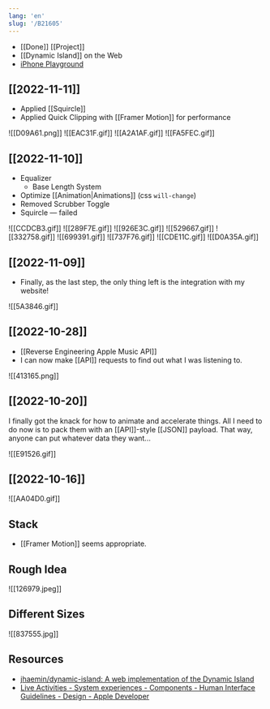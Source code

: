 ```yaml
---
lang: 'en'
slug: '/B21605'
---
```


- [[Done]] [[Project]]
- [[Dynamic Island]] on the Web
- [iPhone Playground](https://iphone.junho.io/)

## [[2022-11-11]]

- Applied [[Squircle]]
- Applied Quick Clipping with [[Framer Motion]] for performance

![[D09A61.png]]
![[EAC31F.gif]]
![[A2A1AF.gif]]
![[FA5FEC.gif]]

## [[2022-11-10]]

- Equalizer
  - Base Length System
- Optimize [[Animation|Animations]] (css `will-change`)
- Removed Scrubber Toggle
- Squircle — failed

![[CCDCB3.gif]]
![[289F7E.gif]]
![[926E3C.gif]]
![[529667.gif]]
![[332758.gif]]
![[699391.gif]]
![[737F76.gif]]
![[CDE11C.gif]]
![[D0A35A.gif]]

## [[2022-11-09]]

- Finally, as the last step, the only thing left is the integration with my website!

![[5A3846.gif]]

## [[2022-10-28]]

- [[Reverse Engineering Apple Music API]]
- I can now make [[API]] requests to find out what I was listening to.

![[413165.png]]

## [[2022-10-20]]

I finally got the knack for how to animate and accelerate things.
All I need to do now is to pack them with an [[API]]-style [[JSON]] payload.
That way, anyone can put whatever data they want...

![[E91526.gif]]

## [[2022-10-16]]

![[AA04D0.gif]]

## Stack

- [[Framer Motion]] seems appropriate.

## Rough Idea

![[126979.jpeg]]

## Different Sizes

![[837555.jpg]]

## Resources

- [jhaemin/dynamic-island: A web implementation of the Dynamic Island](https://github.com/jhaemin/dynamic-island)
- [Live Activities - System experiences - Components - Human Interface Guidelines - Design - Apple Developer](https://developer.apple.com/design/human-interface-guidelines/components/system-experiences/live-activities)
